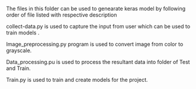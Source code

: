 The files in this folder can be used to genearate keras model by following order of file listed with respective description

collect-data.py is used to capture the input from user which can be used to train models .


Image_preprocessing.py program is used to convert image from color to grayscale.


Data_processing.pu is used to process the resultant data into folder of Test and Train.


Train.py is used to train and create models for the project.
